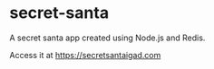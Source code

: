 # secret-santa
A secret santa app created using Node.js and Redis.
  
Access it at https://secretsantaigad.com
